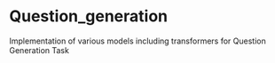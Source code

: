 # Question_generation
Implementation of various models including transformers for Question Generation Task
